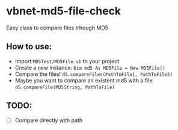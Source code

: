 # vbnet-md5-file-check
Easy class to compare files trhough MD5

## How to use:
 - Import ```MD5Test/MD5File.vb``` to your project
 - Create a new instance:
```Dim md5 As MD5File = New MD5File()```
 - Compare the files!
```d5.compareFiles(PathToFile1, PathToFile2)```
 - Maybe you want to compare an existent md5 with a file:
 ```d5.compareFile(MD5String, PathToFile)```


## TODO:
 - [ ] Compare directly with path